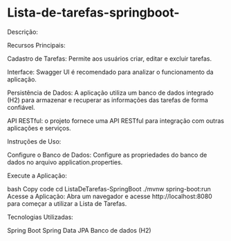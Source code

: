 # Lista-de-tarefas-springboot-

Descrição:

Recursos Principais:

Cadastro de Tarefas: Permite aos usuários criar, editar e excluir tarefas.

Interface: Swagger UI é recomendado para analizar o funcionamento da aplicação.

Persistência de Dados: A aplicação utiliza um banco de dados integrado (H2) para armazenar e recuperar as informações das tarefas de forma confiável.

API RESTful: o projeto fornece uma API RESTful para integração com outras aplicações e serviços.

Instruções de Uso:

Configure o Banco de Dados:
Configure as propriedades do banco de dados no arquivo application.properties.

Execute a Aplicação:

bash
Copy code
cd ListaDeTarefas-SpringBoot
./mvnw spring-boot:run
Acesse a Aplicação:
Abra um navegador e acesse http://localhost:8080 para começar a utilizar a Lista de Tarefas.

Tecnologias Utilizadas:

Spring Boot
Spring Data JPA
Banco de dados (H2)
